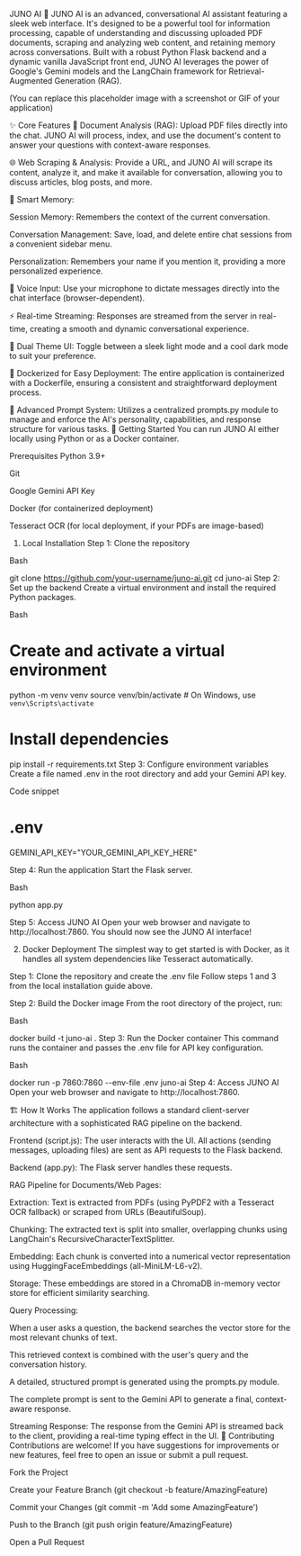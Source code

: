 JUNO AI 🤖
JUNO AI is an advanced, conversational AI assistant featuring a sleek web interface. It's designed to be a powerful tool for information processing, capable of understanding and discussing uploaded PDF documents, scraping and analyzing web content, and retaining memory across conversations. Built with a robust Python Flask backend and a dynamic vanilla JavaScript front end, JUNO AI leverages the power of Google's Gemini models and the LangChain framework for Retrieval-Augmented Generation (RAG).

(You can replace this placeholder image with a screenshot or GIF of your application)

✨ Core Features
📄 Document Analysis (RAG): Upload PDF files directly into the chat. JUNO AI will process, index, and use the document's content to answer your questions with context-aware responses.

🌐 Web Scraping & Analysis: Provide a URL, and JUNO AI will scrape its content, analyze it, and make it available for conversation, allowing you to discuss articles, blog posts, and more.

🧠 Smart Memory:

Session Memory: Remembers the context of the current conversation.

Conversation Management: Save, load, and delete entire chat sessions from a convenient sidebar menu.

Personalization: Remembers your name if you mention it, providing a more personalized experience.

🎤 Voice Input: Use your microphone to dictate messages directly into the chat interface (browser-dependent).

⚡ Real-time Streaming: Responses are streamed from the server in real-time, creating a smooth and dynamic conversational experience.

🎨 Dual Theme UI: Toggle between a sleek light mode and a cool dark mode to suit your preference.

🐳 Dockerized for Easy Deployment: The entire application is containerized with a Dockerfile, ensuring a consistent and straightforward deployment process.

🚀 Advanced Prompt System: Utilizes a centralized prompts.py module to manage and enforce the AI's personality, capabilities, and response structure for various tasks.
🚀 Getting Started
You can run JUNO AI either locally using Python or as a Docker container.

Prerequisites
Python 3.9+

Git

Google Gemini API Key

Docker (for containerized deployment)

Tesseract OCR (for local deployment, if your PDFs are image-based)

1. Local Installation
Step 1: Clone the repository

Bash

git clone https://github.com/your-username/juno-ai.git
cd juno-ai
Step 2: Set up the backend
Create a virtual environment and install the required Python packages.

Bash

# Create and activate a virtual environment
python -m venv venv
source venv/bin/activate  # On Windows, use `venv\Scripts\activate`

# Install dependencies
pip install -r requirements.txt
Step 3: Configure environment variables
Create a file named .env in the root directory and add your Gemini API key.

Code snippet

# .env
GEMINI_API_KEY="YOUR_GEMINI_API_KEY_HERE"

Step 4: Run the application
Start the Flask server.

Bash

python app.py

Step 5: Access JUNO AI
Open your web browser and navigate to http://localhost:7860. You should now see the JUNO AI interface!

2. Docker Deployment
The simplest way to get started is with Docker, as it handles all system dependencies like Tesseract automatically.

Step 1: Clone the repository and create the .env file
Follow steps 1 and 3 from the local installation guide above.

Step 2: Build the Docker image
From the root directory of the project, run:

Bash

docker build -t juno-ai .
Step 3: Run the Docker container
This command runs the container and passes the .env file for API key configuration.

Bash

docker run -p 7860:7860 --env-file .env juno-ai
Step 4: Access JUNO AI
Open your web browser and navigate to http://localhost:7860.

🏗️ How It Works
The application follows a standard client-server architecture with a sophisticated RAG pipeline on the backend.

Frontend (script.js): The user interacts with the UI. All actions (sending messages, uploading files) are sent as API requests to the Flask backend.

Backend (app.py): The Flask server handles these requests.

RAG Pipeline for Documents/Web Pages:

Extraction: Text is extracted from PDFs (using PyPDF2 with a Tesseract OCR fallback) or scraped from URLs (BeautifulSoup).

Chunking: The extracted text is split into smaller, overlapping chunks using LangChain's RecursiveCharacterTextSplitter.

Embedding: Each chunk is converted into a numerical vector representation using HuggingFaceEmbeddings (all-MiniLM-L6-v2).

Storage: These embeddings are stored in a ChromaDB in-memory vector store for efficient similarity searching.

Query Processing:

When a user asks a question, the backend searches the vector store for the most relevant chunks of text.

This retrieved context is combined with the user's query and the conversation history.

A detailed, structured prompt is generated using the prompts.py module.

The complete prompt is sent to the Gemini API to generate a final, context-aware response.

Streaming Response: The response from the Gemini API is streamed back to the client, providing a real-time typing effect in the UI.
🤝 Contributing
Contributions are welcome! If you have suggestions for improvements or new features, feel free to open an issue or submit a pull request.

Fork the Project

Create your Feature Branch (git checkout -b feature/AmazingFeature)

Commit your Changes (git commit -m 'Add some AmazingFeature')

Push to the Branch (git push origin feature/AmazingFeature)

Open a Pull Request

